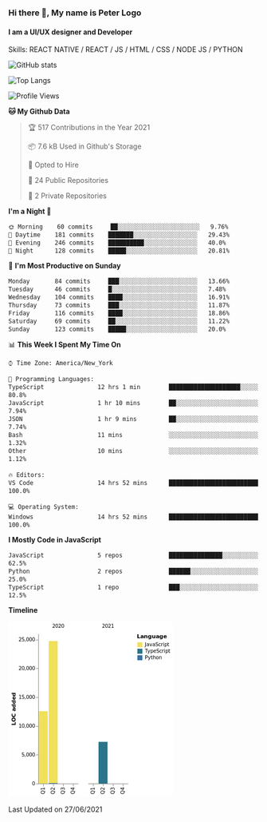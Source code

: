### Hi there 👋, My name is Peter Logo
#### I am a UI/UX designer and Developer
Skills: REACT NATIVE / REACT / JS / HTML / CSS / NODE JS / PYTHON

![GitHub stats](https://github-readme-stats.vercel.app/api?username=peterlogo&show_icons=true&count_private=true&theme=dark)

![Top Langs](https://github-readme-stats.vercel.app/api/top-langs/?username=peterlogo&theme=dark&layout=compact&langs_count=8)

<!--START_SECTION:waka-->
![Profile Views](http://img.shields.io/badge/Profile%20Views-0-blue)

**🐱 My Github Data** 

> 🏆 517 Contributions in the Year 2021
 > 
> 📦 7.6 kB Used in Github's Storage 
 > 
> 💼 Opted to Hire
 > 
> 📜 24 Public Repositories 
 > 
> 🔑 2 Private Repositories  
 > 
**I'm a Night 🦉** 

```text
🌞 Morning    60 commits     ██░░░░░░░░░░░░░░░░░░░░░░░   9.76% 
🌆 Daytime    181 commits    ███████░░░░░░░░░░░░░░░░░░   29.43% 
🌃 Evening    246 commits    ██████████░░░░░░░░░░░░░░░   40.0% 
🌙 Night      128 commits    █████░░░░░░░░░░░░░░░░░░░░   20.81%

```
📅 **I'm Most Productive on Sunday** 

```text
Monday       84 commits     ███░░░░░░░░░░░░░░░░░░░░░░   13.66% 
Tuesday      46 commits     █░░░░░░░░░░░░░░░░░░░░░░░░   7.48% 
Wednesday    104 commits    ████░░░░░░░░░░░░░░░░░░░░░   16.91% 
Thursday     73 commits     ███░░░░░░░░░░░░░░░░░░░░░░   11.87% 
Friday       116 commits    ████░░░░░░░░░░░░░░░░░░░░░   18.86% 
Saturday     69 commits     ██░░░░░░░░░░░░░░░░░░░░░░░   11.22% 
Sunday       123 commits    █████░░░░░░░░░░░░░░░░░░░░   20.0%

```


📊 **This Week I Spent My Time On** 

```text
⌚︎ Time Zone: America/New_York

💬 Programming Languages: 
TypeScript               12 hrs 1 min        ████████████████████░░░░░   80.8% 
JavaScript               1 hr 10 mins        ██░░░░░░░░░░░░░░░░░░░░░░░   7.94% 
JSON                     1 hr 9 mins         ██░░░░░░░░░░░░░░░░░░░░░░░   7.74% 
Bash                     11 mins             ░░░░░░░░░░░░░░░░░░░░░░░░░   1.32% 
Other                    10 mins             ░░░░░░░░░░░░░░░░░░░░░░░░░   1.12%

🔥 Editors: 
VS Code                  14 hrs 52 mins      █████████████████████████   100.0%

💻 Operating System: 
Windows                  14 hrs 52 mins      █████████████████████████   100.0%

```

**I Mostly Code in JavaScript** 

```text
JavaScript               5 repos             ███████████████░░░░░░░░░░   62.5% 
Python                   2 repos             ██████░░░░░░░░░░░░░░░░░░░   25.0% 
TypeScript               1 repo              ███░░░░░░░░░░░░░░░░░░░░░░   12.5%

```


**Timeline**

![Chart not found](https://raw.githubusercontent.com/peterlogo/peterlogo/main/charts/bar_graph.png) 


 Last Updated on 27/06/2021
<!--END_SECTION:waka-->


